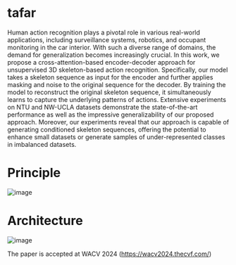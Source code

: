 # tafar
Human action recognition plays a pivotal role in various
real-world applications, including surveillance systems,
robotics, and occupant monitoring in the car interior.
With such a diverse range of domains, the demand
for generalization becomes increasingly crucial. In this
work, we propose a cross-attention-based encoder-decoder
approach for unsupervised 3D skeleton-based action recognition.
Specifically, our model takes a skeleton sequence
as input for the encoder and further applies masking and
noise to the original sequence for the decoder. By training
the model to reconstruct the original skeleton sequence,
it simultaneously learns to capture the underlying patterns
of actions. Extensive experiments on NTU and NW-UCLA
datasets demonstrate the state-of-the-art performance as
well as the impressive generalizability of our proposed approach.
Moreover, our experiments reveal that our approach
is capable of generating conditioned skeleton sequences,
offering the potential to enhance small datasets
or generate samples of under-represented classes in imbalanced
datasets.

# Principle
![image](https://github.com/davidjlerch/tafar/assets/61084566/d86afd4e-c9dc-40ef-99bc-5dc44f5416f3)

# Architecture
![image](https://github.com/davidjlerch/tafar/assets/61084566/0d10f6c3-ff03-42c6-a809-761b2ff01eff)

The paper is accepted at WACV 2024 (https://wacv2024.thecvf.com/)
